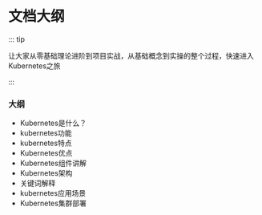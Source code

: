 # 文档大纲

::: tip

让大家从零基础理论进阶到项目实战，从基础概念到实操的整个过程，快速进入Kubernetes之旅

:::

### 大纲

- Kubernetes是什么？
- kubernetes功能
- kubernetes特点
- Kubernetes优点
- Kubernetes组件讲解
- Kubernetes架构
- 关键词解释
- kubernetes应用场景
- Kubernetes集群部署
